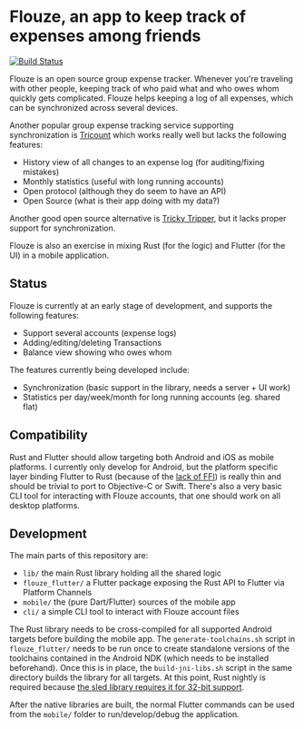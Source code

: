 # Flouze, an app to keep track of expenses among friends

[![Build Status](https://travis-ci.com/abustany/flouze.svg?branch=master)](https://travis-ci.com/abustany/flouze)

Flouze is an open source group expense tracker. Whenever you're traveling with
other people, keeping track of who paid what and who owes whom quickly gets
complicated. Flouze helps keeping a log of all expenses, which can be
synchronized across several devices.

Another popular group expense tracking service supporting synchronization is
[Tricount](https://www.tricount.com/) which works really well but lacks the
following features:

- History view of all changes to an expense log (for auditing/fixing mistakes)
- Monthly statistics (useful with long running accounts)
- Open protocol (although they do seem to have an API)
- Open Source (what is their app doing with my data?)

Another good open source alternative is [Tricky Tripper](https://trickytripper.blogspot.com/),
but it lacks proper support for synchronization.

Flouze is also an exercise in mixing Rust (for the logic) and Flutter (for the
UI) in a mobile application.

## Status

Flouze is currently at an early stage of development, and supports the following
features:

- Support several accounts (expense logs)
- Adding/editing/deleting Transactions
- Balance view showing who owes whom

The features currently being developed include:

- Synchronization (basic support in the library, needs a server + UI work)
- Statistics per day/week/month for long running accounts (eg. shared flat)

## Compatibility

Rust and Flutter should allow targeting both Android and iOS as mobile platforms.
I currently only develop for Android, but the platform specific layer binding
Flutter to Rust (because of the [lack of FFI](https://github.com/flutter/flutter/issues/7053))
is really thin and should be trivial to port to Objective-C or Swift. There's
also a very basic CLI tool for interacting with Flouze accounts, that one should
work on all desktop platforms.

## Development

The main parts of this repository are:

- `lib/` the main Rust library holding all the shared logic
- `flouze_flutter/` a Flutter package exposing the Rust API to Flutter via
  Platform Channels
- `mobile/` the (pure Dart/Flutter) sources of the mobile app
- `cli/` a simple CLI tool to interact with Flouze account files

The Rust library needs to be cross-compiled for all supported Android targets
before building the mobile app. The `generate-toolchains.sh` script in
`flouze_flutter/` needs to be run once to create standalone versions of the
toolchains contained in the Android NDK (which needs to be installed
beforehand). Once this is in place, the `build-jni-libs.sh` script in the same
directory builds the library for all targets. At this point, Rust nightly is
required because [the sled library requires it for 32-bit support](https://github.com/spacejam/sled/pull/300).

After the native libraries are built, the normal Flutter commands can be used
from the `mobile/` folder to run/develop/debug the application.
